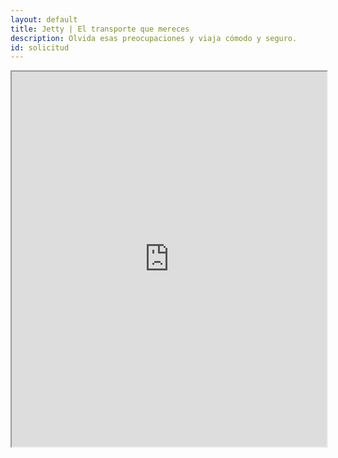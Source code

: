 ```yaml
---
layout: default
title: Jetty | El transporte que mereces
description: Olvida esas preocupaciones y viaja cómodo y seguro.
id: solicitud
---
```



<div class="mapa">
  <iframe src="https://jetty-web.herokuapp.com/" style="width: 100%; height: 600px;"></iframe>
</div>
